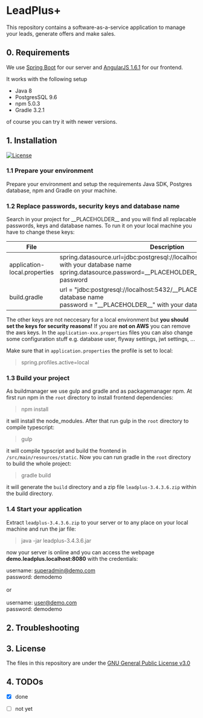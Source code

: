 # LeadPlus+

This repository contains a software-as-a-service application to manage your leads, generate offers and make sales. 

## 0. Requirements

We use [Spring Boot](https://spring.io/projects/spring-boot) for our server and [AngularJS 1.6.1](https://angularjs.org/) for our frontend. 

It works with the following setup

* Java 8
* PostgresSQL 9.6
* npm 5.0.3
* Gradle 3.2.1

of course you can try it with newer versions.

## 1. Installation
[![License](https://img.shields.io/badge/license-GPLv3-blue.svg)](LICENSE)

### 1.1 Prepare your environment
Prepare your environment and setup the requirements Java SDK, Postgres database, npm and Gradle on your machine.

### 1.2 Replace passwords, security keys and database name

Search in your project for \_\_PLACEHOLDER\_\_ and you will find all replacable passwords, keys and database names. To run it on your local machine you have to change these keys:


File |      Description     
-------------- | ------------ 
application-local.properties | spring.datasource.url=jdbc:postgresql://localhost:5432/\_\_PLACEHOLDER\_\_ with your database name<br/>spring.datasource.password=\_\_PLACEHOLDER\_\_ with your database password
build.gradle | url = "jdbc:postgresql://localhost:5432/\_\_PLACEHOLDER\_\_" with your database name<br/> password = "\_\_PLACEHOLDER\_\_" with your database password

The other keys are not neccesary for a local environment but **you should set the keys for security reasons!** If you are **not on AWS** you can remove the aws keys. In the `application-xxx.properties` files you can also change some configuration stuff e.g. database user, flyway settings, jwt settings, ...

Make sure that in `application.properties` the profile is set to local:

> spring.profiles.active=local

### 1.3 Build your project

As buildmanager we use gulp and gradle and as packagemanager npm. At first run npm in the `root` directory to install frontend dependencies:

> npm install

it will install the node_modules. After that run gulp in the `root` directory to compile typescript:

> gulp

it will compile typscript and build the frontend in `/src/main/resources/static`.
Now you can run gradle in the `root` directory to build the whole project:

> gradle build

it will generate the `build` directory and a zip file `leadplus-3.4.3.6.zip` within the build directory. 

### 1.4 Start your application

Extract `leadplus-3.4.3.6.zip` to your server or to any place on your local machine and run the jar file:

> java -jar leadplus-3.4.3.6.jar 

now your server is online and you can access the webpage **demo.leadplus.localhost:8080** with the credentials:<br/>

username: superadmin@demo.com<br/>
password: demodemo<br/>
<br/>
or <br/>
<br/>
username: user@demo.com<br/>
password: demodemo<br/>

## 2. Troubleshooting


## 3. License
The files in this repository are under the [GNU General Public License v3.0](LICENSE)
## 4. TODOs

- [x] done
- [ ] not yet


